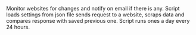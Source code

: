 Monitor websites for changes and notify on email if there is any.
Script loads settings from json file sends request to a website, 
scraps data and compares response with saved previous one.
Script runs ones a day every 24 hours.
